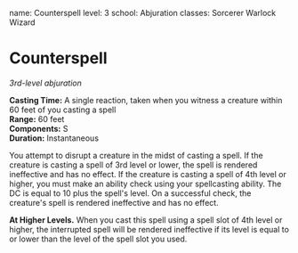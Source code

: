 name: Counterspell
level: 3
school: Abjuration
classes: Sorcerer
         Warlock
         Wizard

# Counterspell
_3rd-level abjuration_

**Casting Time:** A single reaction, taken when you witness a creature within 60 feet of you casting a spell    
**Range:** 60 feet    
**Components:** S    
**Duration:** Instantaneous 

You attempt to disrupt a creature in the midst of casting a spell. If the creature is casting a spell of 3rd level or lower, the spell is rendered ineffective and has no effect. If the creature is casting a spell of 4th level or higher, you must make an ability check using your spellcasting ability. The DC is equal to 10 plus the spell's level. On a successful check, the creature's spell is rendered ineffective and has no effect. 

**At Higher Levels.** When you cast this spell using a spell slot of 4th level or higher, the interrupted spell will be rendered ineffective if its level is equal to or lower than the level of the spell slot you used.
